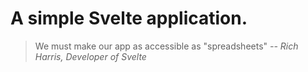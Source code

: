# A simple Svelte application.

> We must make our app as accessible as "spreadsheets"
> _-- Rich Harris, Developer of Svelte_

